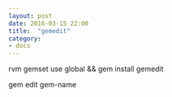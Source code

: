 ```yaml
---
layout: post
date: 2016-03-15 22:00
title:  "gemedit"
category: 
- docs
---
```


rvm gemset use global && gem install gemedit

gem edit gem-name
